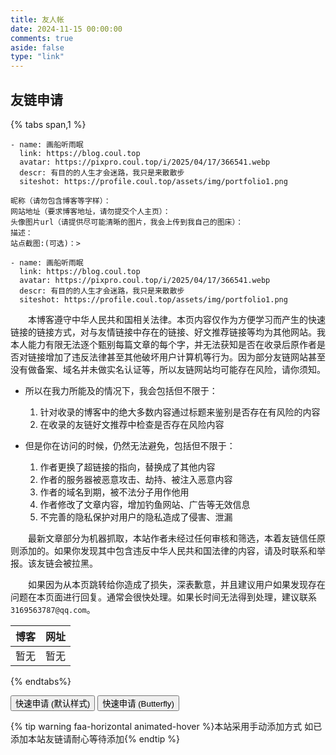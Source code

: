 ```yaml
---
title: 友人帐
date: 2024-11-15 00:00:00
comments: true
aside: false
type: "link"
---
```


## 友链申请

{% tabs span,1 %}

<!-- tab 本站信息 -->

``` YML
- name: 画船听雨眠
  link: https://blog.coul.top
  avatar: https://pixpro.coul.top/i/2025/04/17/366541.webp
  descr: 有目的的人生才会迷路，我只是来散散步
  siteshot: https://profile.coul.top/assets/img/portfolio1.png
```

<!-- endtab -->

<!-- tab 友链申请格式 -->

``` YML
昵称（请勿包含博客等字样）：
网站地址（要求博客地址，请勿提交个人主页）：
头像图片url（请提供尽可能清晰的图片，我会上传到我自己的图床）：
描述：
站点截图:(可选)：>
```

``` YML
- name: 画船听雨眠
  link: https://blog.coul.top
  avatar: https://pixpro.coul.top/i/2025/04/17/366541.webp
  descr: 有目的的人生才会迷路，我只是来散散步
  siteshot: https://profile.coul.top/assets/img/portfolio1.png
```
<!-- endtab -->


<!-- tab 友情链接免责声明 -->

&emsp;&emsp;本博客遵守中华人民共和国相关法律。本页内容仅作为方便学习而产生的快速链接的链接方式，对与友情链接中存在的链接、好文推荐链接等均为其他网站。我本人能力有限无法逐个甄别每篇文章的每个字，并无法获知是否在收录后原作者是否对链接增加了违反法律甚至其他破坏用户计算机等行为。因为部分友链网站甚至没有做备案、域名并未做实名认证等，所以友链网站均可能存在风险，请你须知。

- 所以在我力所能及的情况下，我会包括但不限于：
  1. 针对收录的博客中的绝大多数内容通过标题来鉴别是否存在有风险的内容
  2. 在收录的友链好文推荐中检查是否存在风险内容

- 但是你在访问的时候，仍然无法避免，包括但不限于：
  1. 作者更换了超链接的指向，替换成了其他内容
  2. 作者的服务器被恶意攻击、劫持、被注入恶意内容
  3. 作者的域名到期，被不法分子用作他用
  4. 作者修改了文章内容，增加钓鱼网站、广告等无效信息
  5. 不完善的隐私保护对用户的隐私造成了侵害、泄漏

&emsp;&emsp;最新文章部分为机器抓取，本站作者未经过任何审核和筛选，本着友链信任原则添加的。如果你发现其中包含违反中华人民共和国法律的内容，请及时联系和举报。该友链会被拉黑。

&emsp;&emsp;如果因为从本页跳转给你造成了损失，深表歉意，并且建议用户如果发现存在问题在本页面进行回复。通常会很快处理。如果长时间无法得到处理，建议联系`3169563787@qq.com`。
<!-- endtab -->

<!-- tab  失联友链  -->

| 博客 | 网址 | 
| --- | --- |
| 暂无 | 暂无 |
  <!-- endtab -->

{% endtabs%}

<div class="addBtn"><button onclick="leonus.linkCom()"><i class="fa-solid fa-circle-plus"></i>快速申请 (默认样式)</button> <button onclick="leonus.linkCom(&quot;bf&quot;)"><i class="fa-solid fa-circle-plus"></i>快速申请 (Butterfly)</button></div>
<link rel="stylesheet" href="/css/kslink.css">
<script src="/js/kslink.js"></script>


{% tip warning faa-horizontal animated-hover %}本站采用手动添加方式
如已添加本站友链请耐心等待添加{% endtip %}